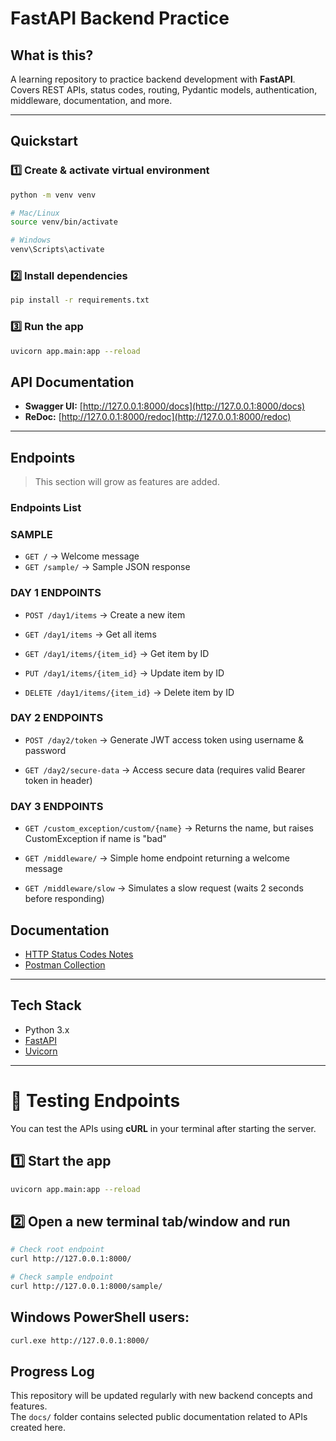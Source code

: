 # FastAPI Backend Practice

## What is this?
A learning repository to practice backend development with **FastAPI**.  
Covers REST APIs, status codes, routing, Pydantic models, authentication, middleware, documentation, and more.

---

## Quickstart

### 1️⃣ Create & activate virtual environment
```bash
python -m venv venv

# Mac/Linux
source venv/bin/activate

# Windows
venv\Scripts\activate
````

### 2️⃣ Install dependencies
```bash
pip install -r requirements.txt
```

### 3️⃣ Run the app
```bash
uvicorn app.main:app --reload
```

## API Documentation
- **Swagger UI:** [http://127.0.0.1:8000/docs](http://127.0.0.1:8000/docs)
- **ReDoc:** [http://127.0.0.1:8000/redoc](http://127.0.0.1:8000/redoc)

---

## Endpoints
> This section will grow as features are added.

### Endpoints List

### SAMPLE
- `GET /` → Welcome message
- `GET /sample/` → Sample JSON response

### DAY 1 ENDPOINTS
- `POST /day1/items` → Create a new item

- `GET /day1/items` → Get all items

- `GET /day1/items/{item_id}` → Get item by ID

- `PUT /day1/items/{item_id}` → Update item by ID

- `DELETE /day1/items/{item_id}` → Delete item by ID

### DAY 2 ENDPOINTS
- `POST /day2/token` → Generate JWT access token using username & password

- `GET /day2/secure-data` → Access secure data (requires valid Bearer token in header)

### DAY 3 ENDPOINTS
- `GET /custom_exception/custom/{name}` → Returns the name, but raises CustomException if name is "bad"

- `GET /middleware/` → Simple home endpoint returning a welcome message

- `GET /middleware/slow` → Simulates a slow request (waits 2 seconds before responding)




## Documentation
- [HTTP Status Codes Notes](docs/status_codes.md)
- [Postman Collection](docs/postman_collection.json)

---

## Tech Stack
- Python 3.x
- [FastAPI](https://fastapi.tiangolo.com/)
- [Uvicorn](https://www.uvicorn.org/)

---

# 🧪 Testing Endpoints

You can test the APIs using **cURL** in your terminal after starting the server.

## 1️⃣ Start the app
```bash
uvicorn app.main:app --reload
```

## 2️⃣ Open a new terminal tab/window and run
```bash
# Check root endpoint
curl http://127.0.0.1:8000/

# Check sample endpoint
curl http://127.0.0.1:8000/sample/

```

## Windows PowerShell users:
```bash
curl.exe http://127.0.0.1:8000/

```




## Progress Log
This repository will be updated regularly with new backend concepts and features.  
The `docs/` folder contains selected public documentation related to APIs created here.

